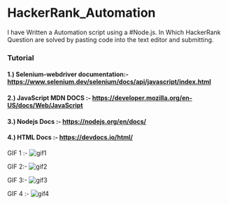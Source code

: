 # HackerRank_Automation
I have Written a Automation script using a #Node.js. In Which HackerRank Question are solved by pasting code into the text editor and submitting.


### Tutorial
#### 1.) Selenium-webdriver documentation:- https://www.selenium.dev/selenium/docs/api/javascript/index.html
#### 2.) JavaScript MDN DOCS :- https://developer.mozilla.org/en-US/docs/Web/JavaScript 
#### 3.) Nodejs Docs :- https://nodejs.org/en/docs/
#### 4.) HTML Docs :- https://devdocs.io/html/

GIF 1 :- ![gif1](https://user-images.githubusercontent.com/33652351/104848027-1a8da400-5909-11eb-99a8-efecbf0918ec.gif)

GIF 2:- ![gif2](https://user-images.githubusercontent.com/33652351/104848074-4f016000-5909-11eb-94bb-21cfd2333c92.gif)

GIF 3:- ![gif3](https://user-images.githubusercontent.com/33652351/104848101-6b9d9800-5909-11eb-9bc6-b36fe743eb30.gif)

GIF 4 :- ![gif4](https://user-images.githubusercontent.com/33652351/104848134-9b4ca000-5909-11eb-9a49-67af11e3b412.gif)
